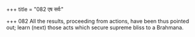 +++
title = "082 एष सर्वः"

+++
082	All the results, proceeding from actions, have been thus pointed out; learn (next) those acts which secure supreme bliss to a Brahmana.